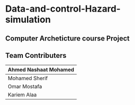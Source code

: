 # Data-and-control-Hazard-simulation

## Computer Archeticture course Project

## Team Contributers

|Ahmed Nashaat Mohamed|
|---------------------|
|Mohamed Sherif       | 
|Omar Mostafa         |
|Kariem Alaa          |
